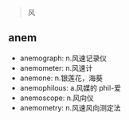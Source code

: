 > 风

## anem

- anemograph: n.风速记录仪
- anemometer: n.风速计
- anemone: n.银莲花，海葵
- anemophilous: a.风媒的 phil-爱
- anemoscope: n.风向仪
- anemometry: n.风速风向测定法